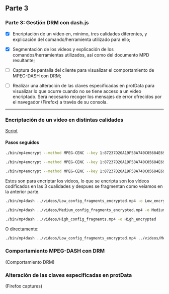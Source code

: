 ##  Parte 3


###  Parte 3: Gestión DRM con dash.js


- [x] Encriptación de un vídeo en, mínimo, tres calidades diferentes, y explicación del comando/herramienta utilizado para ello;

- [x] Segmentación de los vídeos y explicación de los comandos/herramientas utilizados, así como del documento MPD resultante;

- [ ] Captura de pantalla del cliente para visualizar el comportamiento de MPEG-DASH con DRM;

- [ ] Realizar una alteración de las claves especificadas en protData para visualizar lo que ocurre cuando no se tiene acceso a un vídeo encriptado. Será necesario recoger los mensajes de error ofrecidos por el navegador (Firefox) a través de su consola.

---


###  Encriptación de un vídeo en distintas calidades

[Script](/scripts/encrypt-drm.sh)

####  Pasos seguidos

```sh
./bin/mp4encrypt --method MPEG-CENC --key 1:87237D20A19F58A740C05684E699B4AA:random --property 1:KID:A16E402B9056E371F36D348AA62BB749 --global-option mpeg-cenc.eme-pssh:true ../videos/low_config_fragments.mp4 ../videos/Low_config_fragments_encrypted.mp4 

./bin/mp4encrypt --method MPEG-CENC --key 1:87237D20A19F58A740C05684E699B4AA:random --property 1:KID:A16E402B9056E371F36D348AA62BB749 --global-option mpeg-cenc.eme-pssh:true ../videos/medium_config_fragments.mp4 ../videos/Medium_config_fragments_encrypted.mp4 

./bin/mp4encrypt --method MPEG-CENC --key 1:87237D20A19F58A740C05684E699B4AA:random --property 1:KID:A16E402B9056E371F36D348AA62BB749 --global-option mpeg-cenc.eme-pssh:true ../videos/high_config_fragments.mp4 ../videos/High_config_fragments_encrypted.mp4
```

Estos son para encriptar los videos, lo que se encripta son los vídeos codificados en las 3 cualidades y despues se fragmentan como veíamos en la anterior parte.

```sh
./bin/mp4dash ../videos/Low_config_fragments_encrypted.mp4 -o Low_encrypted 

./bin/mp4dash ../videos/Medium_config_fragments_encrypted.mp4 -o Medium_encrypted 

./bin/mp4dash ../videos/High_config_fragments.mp4 -o High_encrypted
```

O directamente:

```sh
./bin/mp4dash ../videos/Low_config_fragments_encrypted.mp4 ../videos/Medium_config_fragments_encrypted.mp4 ../videos/High_config_fragments.mp4 --output-dir ../app/output2
```

###  Comportamiento MPEG-DASH con DRM

(Comportamiento DRM)

###  Alteración de las claves especificadas en protData

(Firefox captures)


